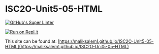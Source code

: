 # ISC2O-Unit5-05-HTML

[![GitHub's Super Linter](https://github.com/maliksalem1/ISC2O-Unit5-03-HTML/workflows/GitHub's%20Super%20Linter/badge.svg)](https://github.com/maliksalem1/ISC2O-Unit5-03-HTML/actions)

[![Run on Repl.it](https://repl.it/badge/github/maliksalem1/ISC2O-Unit5-03-HTML)](https://repl.it/github/maliksalem1/ISC2O-Unit5-03-HTML)

This site can be found at: [https://maliksalem1.github.io/ISC2O-Unit5-05-HTML](https://maliksalem1.github.io/ISC2O-Unit5-05-HTML)

